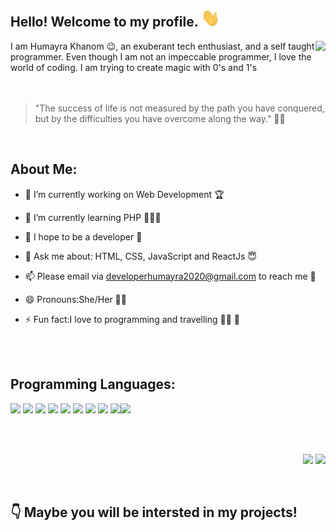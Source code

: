 
<h2>Hello! Welcome to my profile.   <img src="https://raw.githubusercontent.com/ABSphreak/ABSphreak/master/gifs/Hi.gif" width="30px"></h2><img  align='right' src="https://c7.uihere.com/files/460/923/629/5b95b150a626e.jpg">
I am Humayra Khanom 😉, an exuberant tech enthusiast, and a self taught programmer. Even though I am not an impeccable programmer, I love the world of coding. I am trying to create magic with 0's and 1's


</br>
</br>
</br>


>"The success of life is not measured by the path you have conquered, but by the difficulties you have overcome along the way." ✍🏻
</br>


## About Me:


- 🔭 I’m currently working on Web Development 🏆

- 🌱 I’m currently learning PHP 👨🏻‍💻

- 🤔 I hope to be a developer 🐧

- 💬 Ask me about: HTML, CSS, JavaScript and ReactJs 😇

- 📫 Please email via developerhumayra2020@gmail.com to reach me 📧

- 😄 Pronouns:She/Her 🙋‍♀️

- ⚡ Fun fact:I love to programming and travelling 👩‍💻 🍂
</br>
</br>

## Programming Languages:

 <img src = 'https://image.flaticon.com/icons/svg/1822/1822899.svg' height='30'/> <img src = 'https://image.flaticon.com/icons/svg/919/919827.svg' width='30'/> <img src = 'https://github.com/MarikIshtar007/MarikIshtar007/blob/master/images/css.svg' width='30'/> <img src = 'https://github.com/MarikIshtar007/MarikIshtar007/blob/master/images/js.svg' width='30'/> <img src = 'https://github.com/MarikIshtar007/MarikIshtar007/blob/master/images/bootstrap.svg' width='33'/>  <img src = 'https://github.com/MarikIshtar007/MarikIshtar007/blob/master/images/flask.png' width='30'/>  <img src = 'https://github.com/MarikIshtar007/MarikIshtar007/blob/master/images/c-original.svg' width='30'/> <img src = 'https://github.com/MarikIshtar007/MarikIshtar007/blob/master/images/cpp.svg' width='30'/> <img src = 'https://upload.wikimedia.org/wikipedia/commons/thumb/9/98/Solidity_logo.svg/1200px-Solidity_logo.svg.png' width='30'/><img src = 'https://external-content.duckduckgo.com/iu/?u=https%3A%2F%2Ftse3.mm.bing.net%2Fth%3Fid%3DOIP.RQ8rlvfppN1r1CA-mufW0QHaHa%26pid%3DApi&f=1' width='30'/> 

</br>
</br>

 <p align="Right">
 <img height="200" src="https://github-readme-stats.vercel.app/api/top-langs/?username=Developer-Humayra&theme=dracula"/>
 
  
 <img height="200" src="https://github-readme-stats.vercel.app/api?username=Developer-Humayra&count_private=true&show_icons=true&theme=dracula&include_all_commits=true"/>
  </P><br>




## 👇 Maybe you will be intersted in my projects!


